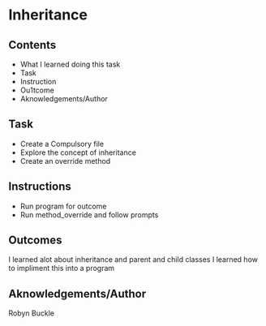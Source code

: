# Inheritance

## Contents
- What I learned doing this task
- Task
- Instruction
- Ou1tcome
- Aknowledgements/Author

## Task
- Create a Compulsory file
- Explore the concept of inheritance
- Create an override method

## Instructions
- Run program for outcome
- Run method_override and follow prompts

## Outcomes
I learned alot about inheritance and parent and child classes
I learned how to impliment this into a program

## Aknowledgements/Author
Robyn Buckle
